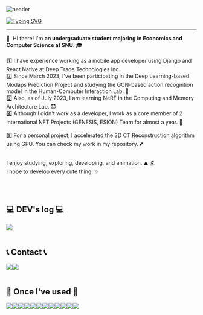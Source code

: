 ![header](https://capsule-render.vercel.app/api?type=waving&color=FF69B4&text=&animation=twinkling&height=80)

[![Typing SVG](https://readme-typing-svg.demolab.com?font=Alkatra&weight=500&size=45&duration=4000&pause=3&color=00CED1&center=false&vCenter=false&multiline=true&repeat=true&width=1000&height=100&lines=Welcome+to+Jihoo's+GitHub!👋)](https://git.io/typing-svg)
 
<div align="left">
 
 ---
  
<p>
  👋&nbsp; Hi there! I'm <b>an undergraduate student majoring in Economics and Computer Science at SNU</b>. 🎓<br/><br/>
1️⃣ I have experience working as a mobile app developer using Django and React Native at Deep Trade Technologies Inc.<br/>
2️⃣ Since March 2023, I've been participating in the Deep Learning-based Modaps Prediction Project and studying the GCN-based action recognition model in the Human-Computer Interaction Lab. 🐤<br/>
3️⃣ Also, as of July 2023, I am learning NeRF in the Computing and Memory Architecture Lab. 😈<br/>
4️⃣ Although I didn't work as a developer, I work as a core member of 2 international NFT Projects (GENESIS, ESION) Team for almost a year. 🚀<br/><br/>
5️⃣ For a personal project, I accelerated the 3D CT Reconstruction algorithm using GPU. You can check my work in my repository. 💕<br/>
 <br/>

I enjoy studying, exploring, developing, and animation. ⛰ 🏄<br/>
I hope to develop every cute thing. ✨ <br/><br/>

</p>
<br>

## 💻 DEV's log 💻
<div style="display:flex; flex-direction:row;">
    <a href="https://blog.naver.com/mewmew16">
        <img src="https://img.shields.io/badge/-Naver%20blog-brightgreen?style=for-the-badge&logo=Tistory&logoColor=white"> 
    </a>
    </div><br>

 
## 📞 Contact 📞
<div style="display:flex; flex-direction:row;">
    <a href="https://twitter.com/NotEvenWrong_JJ">
        <img src="https://img.shields.io/badge/Twitter-E4405F?style=for-the-badge&logo=Instagram&logoColor=white"> 
    </a>
    <a href="mailto:jjh123579@snu.ac.kr">
        <img src="https://img.shields.io/badge/SNUmail-EA4335?style=for-the-badge&logo=Gmail&logoColor=white"> 
    </a>
</div><br>
    
## 🔨 Once I've used 🔨
<div style="display:flex; flex-direction:row;">
  <img src="https://img.shields.io/badge/java-007396?style=for-the-badge&logo=java&logoColor=white"> 
  <img src="https://img.shields.io/badge/c++-00599C?style=for-the-badge&logo=c%2B%2B&logoColor=white">
  <img src="https://img.shields.io/badge/python-3776AB?style=for-the-badge&logo=python&logoColor=white"> 
 <img src="https://img.shields.io/badge/javascript-F7DF1E?style=for-the-badge&logo=javascript&logoColor=black"> 
  <br>
  
  <img src="https://img.shields.io/badge/html5-E34F26?style=for-the-badge&logo=html5&logoColor=white"> 
  <img src="https://img.shields.io/badge/css-1572B6?style=for-the-badge&logo=css3&logoColor=white"> 
  <img src="https://img.shields.io/badge/react-61DAFB?style=for-the-badge&logo=react&logoColor=black">
  <img src="https://img.shields.io/badge/Next.js-000000?style=flat-square&logo=Next.js&logoColor=white"/>
  <img src="https://img.shields.io/badge/Redux-764ABC?style=for-the-badge&logo=Redux&logoColor=purple">
  <img src="https://img.shields.io/badge/Recoil-764ABC?style=for-the-badge&logo=Redux&logoColor=purple">
  <img src="https://img.shields.io/badge/django-092E20?style=for-the-badge&logo=django&logoColor=white">
  <img src="https://img.shields.io/badge/github-181717?style=for-the-badge&logo=github&logoColor=white">
   
   
</div><br>
</div>


 
  
